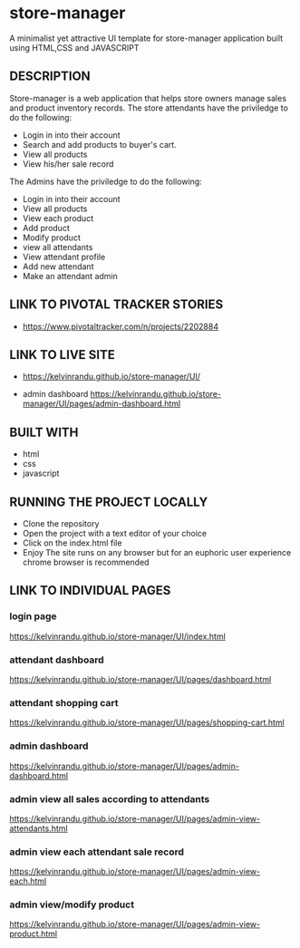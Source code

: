 # store-manager
A minimalist yet attractive UI template for store-manager application built using HTML,CSS and JAVASCRIPT
## DESCRIPTION
Store-manager is a web application that helps store owners manage sales and product inventory records.
The store attendants have the priviledge to do the following:
- Login in into their account
- Search and add products to buyer's cart.
- View all products
- View his/her sale record

The Admins have the priviledge to do the following:
- Login in into their account
- View all products
- View each product
- Add product
- Modify product
- view all attendants
- View attendant profile
- Add new attendant
- Make an attendant admin

## LINK TO PIVOTAL TRACKER STORIES
- https://www.pivotaltracker.com/n/projects/2202884
## LINK TO LIVE SITE
-  https://kelvinrandu.github.io/store-manager/UI/

- admin dashboard https://kelvinrandu.github.io/store-manager/UI/pages/admin-dashboard.html
## BUILT WITH
- html
- css
- javascript
## RUNNING THE PROJECT LOCALLY
- Clone the repository
- Open the project with a text editor of your choice
- Click on the index.html file
- Enjoy 
The site runs on any browser but for an euphoric user experience chrome browser is recommended 
## LINK TO INDIVIDUAL PAGES
### login page
https://kelvinrandu.github.io/store-manager/UI/index.html

### attendant dashboard
https://kelvinrandu.github.io/store-manager/UI/pages/dashboard.html
### attendant shopping cart
https://kelvinrandu.github.io/store-manager/UI/pages/shopping-cart.html



### admin dashboard
https://kelvinrandu.github.io/store-manager/UI/pages/admin-dashboard.html
### admin view all sales according to attendants
https://kelvinrandu.github.io/store-manager/UI/pages/admin-view-attendants.html
### admin view each attendant sale record
https://kelvinrandu.github.io/store-manager/UI/pages/admin-view-each.html
### admin view/modify product
https://kelvinrandu.github.io/store-manager/UI/pages/admin-view-product.html



